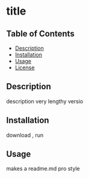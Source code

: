 
# title

## Table of Contents
* [Description](#description)
* [Installation](#installation)
* [Usage](#usage)
* [License](#license)

## Description 

description very lengthy versio

## Installation

download , run

## Usage

makes a readme.md pro style


